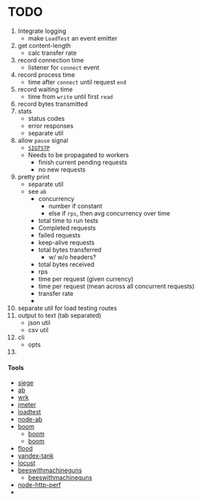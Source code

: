 TODO
====

1. Integrate logging
	- 	make `LoadTest` an event emitter
2. get content-length
	-	calc transfer rate
3. record connection time
	-	listener for `connect` event
4. record process time
	-	time after `connect` until request `end`
5. record waiting time
	-	time from `write` until first `read`
6. record bytes transmitted
7. stats
	-	status codes
	-	error responses
	-	separate util
8. allow `pause` signal
	-	[`SIGTSTP`](https://en.wikipedia.org/wiki/Unix_signal#POSIX_signals)
	-	Needs to be propagated to workers
		-	finish current pending requests
		-	no new requests
9. pretty print
	-	separate util
	- 	see `ab`
		-	concurrency
			-	number if constant
			-	else if `rps`, then avg concurrency over time
		-	total time to run tests
		- 	Completed requests
		-	failed requests
		-	keep-alive requests
		-	total bytes transferred
			-	w/ w/o headers?
		-	total bytes received
		-	rps
		-	time per request (given currency)
		-	time per request (mean across all concurrent requests)
		-	transfer rate
		-	
10. separate util for load testing routes
11. output to text (tab separated)
	-	json util
	-	csv util
12. cli
	-	opts
13. 



#### Tools

- 	[siege](https://www.joedog.org/siege-manual/)
-	[ab](https://httpd.apache.org/docs/2.2/programs/ab.html)
-	[wrk](https://github.com/wg/wrk)
-	[jmeter](http://jmeter.apache.org/)
-	[loadtest](https://github.com/alexfernandez/loadtest)
-	[node-ab](https://github.com/doubaokun/node-ab)
-	[boom](https://github.com/rakyll/boom)
	-	[boom](https://github.com/tarekziade/boom)
	-	[boom](https://github.com/kgryte/boom)
-	[flood](https://httpd.apache.org/test/flood/)
-	[yandex-tank](https://github.com/yandex/yandex-tank)
-	[locust](https://github.com/locustio/locust)
-	[beeswithmachineguns](https://github.com/newsapps/beeswithmachineguns)
	-	[beeswithmachineguns](https://github.com/jugglinmike/beeswithmachineguns)
-	[node-http-perf](https://github.com/zanchin/node-http-perf)
-	
